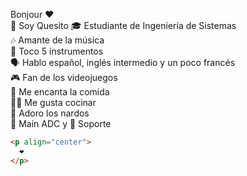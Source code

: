 Bonjour ❤️              
🧀 Soy Quesito 
🎓 Estudiante de Ingeniería de Sistemas  
🎶 Amante de la música  
🎸 Toco 5 instrumentos  
🗣️ Hablo español, inglés intermedio y un poco francés  
🎮 Fan de los videojuegos  
🍔 Me encanta la comida  
👨‍🍳 Me gusta cocinar  
🌼 Adoro los nardos  
🏹 Main ADC y 🤝 Soporte  
```markdown
<p align="center">
  ❤️  
</p>

